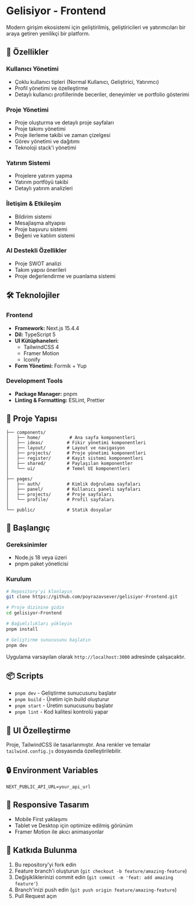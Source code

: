 # Gelisiyor - Frontend

Modern girişim ekosistemi için geliştirilmiş, geliştiricileri ve yatırımcıları bir araya getiren yenilikçi bir platform.

## 🚀 Özellikler

### Kullanıcı Yönetimi

- Çoklu kullanıcı tipleri (Normal Kullanıcı, Geliştirici, Yatırımcı)
- Profil yönetimi ve özelleştirme
- Detaylı kullanıcı profillerinde beceriler, deneyimler ve portfolio gösterimi

### Proje Yönetimi

- Proje oluşturma ve detaylı proje sayfaları
- Proje takımı yönetimi
- Proje ilerleme takibi ve zaman çizelgesi
- Görev yönetimi ve dağıtımı
- Teknoloji stack'i yönetimi

### Yatırım Sistemi

- Projelere yatırım yapma
- Yatırım portföyü takibi
- Detaylı yatırım analizleri

### İletişim & Etkileşim

- Bildirim sistemi
- Mesajlaşma altyapısı
- Proje başvuru sistemi
- Beğeni ve katılım sistemi

### AI Destekli Özellikler

- Proje SWOT analizi
- Takım yapısı önerileri
- Proje değerlendirme ve puanlama sistemi

## 🛠️ Teknolojiler

### Frontend

- **Framework:** Next.js 15.4.4
- **Dil:** TypeScript 5
- **UI Kütüphaneleri:**
  - TailwindCSS 4
  - Framer Motion
  - Iconify
- **Form Yönetimi:** Formik + Yup

### Development Tools

- **Package Manager:** pnpm
- **Linting & Formatting:** ESLint, Prettier

## 📁 Proje Yapısı

```
├── components/
│   ├── home/           # Ana sayfa komponentleri
│   ├── ideas/         # Fikir yönetimi komponentleri
│   ├── layout/        # Layout ve navigasyon
│   ├── projects/      # Proje yönetimi komponentleri
│   ├── register/      # Kayıt sistemi komponentleri
│   ├── shared/        # Paylaşılan komponentler
│   └── ui/            # Temel UI komponentleri
│
├── pages/
│   ├── auth/          # Kimlik doğrulama sayfaları
│   ├── panel/         # Kullanıcı paneli sayfaları
│   ├── projects/      # Proje sayfaları
│   └── profile/       # Profil sayfaları
│
└── public/            # Statik dosyalar
```

## 🚦 Başlangıç

### Gereksinimler

- Node.js 18 veya üzeri
- pnpm paket yöneticisi

### Kurulum

```bash
# Repository'yi klonlayın
git clone https://github.com/poyrazavsever/gelisiyor-Frontend.git

# Proje dizinine gidin
cd gelisiyor-Frontend

# Bağımlılıkları yükleyin
pnpm install

# Geliştirme sunucusunu başlatın
pnpm dev
```

Uygulama varsayılan olarak `http://localhost:3000` adresinde çalışacaktır.

## 📦 Scripts

- `pnpm dev` - Geliştirme sunucusunu başlatır
- `pnpm build` - Üretim için build oluşturur
- `pnpm start` - Üretim sunucusunu başlatır
- `pnpm lint` - Kod kalitesi kontrolü yapar

## 🎨 UI Özelleştirme

Proje, TailwindCSS ile tasarlanmıştır. Ana renkler ve temalar `tailwind.config.js` dosyasında özelleştirilebilir.

## 🔒 Environment Variables

```env
NEXT_PUBLIC_API_URL=your_api_url
```

## 📱 Responsive Tasarım

- Mobile First yaklaşımı
- Tablet ve Desktop için optimize edilmiş görünüm
- Framer Motion ile akıcı animasyonlar

## 👥 Katkıda Bulunma

1. Bu repository'yi fork edin
2. Feature branch'i oluşturun (`git checkout -b feature/amazing-feature`)
3. Değişikliklerinizi commit edin (`git commit -m 'feat: add amazing feature'`)
4. Branch'inizi push edin (`git push origin feature/amazing-feature`)
5. Pull Request açın

